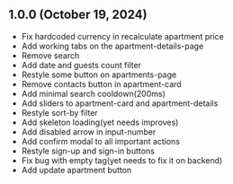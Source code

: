## 1.0.0 (October 19, 2024)
- Fix hardcoded currency in recalculate apartment price
- Add working tabs on the apartment-details-page
- Remove search
- Add date and guests count filter
- Restyle some button on apartments-page
- Remove contacts button in apartment-card
- Add minimal search cooldown(200ms)
- Add sliders to apartment-card and apartment-details
- Restyle sort-by filter
- Add skeleton loading(yet needs improves)
- Add disabled arrow in input-number
- Add confirm modal to all important actions
- Restyle sign-up and sign-in buttons
- Fix bug with empty tag(yet needs to fix it on backend)
- Add update apartment button